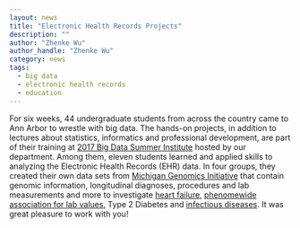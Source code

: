 ```yaml
---
layout: news
title: "Electronic Health Records Projects"
description: ""
author: "Zhenke Wu"
author_handle: "Zhenke Wu"
category: news
tags: 
  - big data
  - electronic health records
  - education
---
```


For six weeks, 44 undergraduate students from across the country came to Ann Arbor to wrestle with big data. The hands-on projects, in addition to lectures about statistics, informatics and professional development, are part of their training at [2017 Big Data Summer Institute](https://sph.umich.edu/bdsi/) hosted by our department. Among them, eleven students learned and applied skills to analyzing the Electronic Health Records (EHR) data. In four groups, they created their own data sets from [Michigan Genomics Initiative](https://www.michigangenomics.org/) that contain genomic information, longitudinal diagnoses, procedures and lab measurements and more to investigate [heart failure](https://drive.google.com/file/d/0B2ht_TCS6xC-Zm5RWHByeWdUd2M/view), [phenomewide association for lab values](https://drive.google.com/file/d/0B2ht_TCS6xC-VjRsZkJfalVNbVk/view), Type 2 Diabetes and [infectious diseases](https://drive.google.com/file/d/0B2ht_TCS6xC-bzRTUTlQek9JRGM/view). It was great pleasure to work with you!